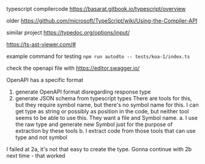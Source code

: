 typescript compilercode 
https://basarat.gitbook.io/typescript/overview

older
https://github.com/microsoft/TypeScript/wiki/Using-the-Compiler-API

similar project
https://typedoc.org/options/input/


https://ts-ast-viewer.com/#


example command for testing `npm run autodto -- tests/koa-1/index.ts`

check the openapi file with https://editor.swagger.io/

OpenAPI has a specific format
1. generate OpenAPI format disregarding response type
2. generate JSON schema from typescript types
  There are tools for this, but they require symbol name, but there's no symbol name for this.
  I can get type as string or possibly as position in the code, but neither tool seems to be able to use this. They want a file and Symbol name. 
  a. I use the raw type and generate new Symbol just for the purpose of extraction by these tools
  b. I extract code from those tools that can use type and not symbol


I failed at 2a, it's not that easy to create the type. Gonna continue with 2b next time - that worked

